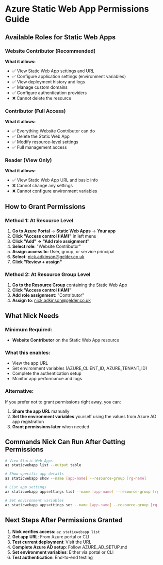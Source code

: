 # Azure Static Web App Permissions Guide

## Available Roles for Static Web Apps

### **Website Contributor** (Recommended)

**What it allows:**

- ✅ View Static Web App settings and URL
- ✅ Configure application settings (environment variables)
- ✅ View deployment history and logs
- ✅ Manage custom domains
- ✅ Configure authentication providers
- ❌ Cannot delete the resource

### **Contributor** (Full Access)

**What it allows:**

- ✅ Everything Website Contributor can do
- ✅ Delete the Static Web App
- ✅ Modify resource-level settings
- ✅ Full management access

### **Reader** (View Only)

**What it allows:**

- ✅ View Static Web App URL and basic info
- ❌ Cannot change any settings
- ❌ Cannot configure environment variables

## How to Grant Permissions

### Method 1: At Resource Level

1. **Go to Azure Portal** → **Static Web Apps** → **Your app**
2. **Click "Access control (IAM)"** in left menu
3. **Click "Add" → "Add role assignment"**
4. **Select role**: "Website Contributor"
5. **Assign access to**: User, group, or service principal
6. **Select**: nick.adkinson@gelder.co.uk
7. **Click "Review + assign"**

### Method 2: At Resource Group Level

1. **Go to the Resource Group** containing the Static Web App
2. **Click "Access control (IAM)"**
3. **Add role assignment**: "Contributor"
4. **Assign to**: nick.adkinson@gelder.co.uk

## What Nick Needs

### Minimum Required:

- **Website Contributor** on the Static Web App resource

### What this enables:

- View the app URL
- Set environment variables (AZURE_CLIENT_ID, AZURE_TENANT_ID)
- Complete the authentication setup
- Monitor app performance and logs

### Alternative:

If you prefer not to grant permissions right away, you can:

1. **Share the app URL** manually
2. **Set the environment variables** yourself using the values from Azure AD app registration
3. **Grant permissions later** when needed

## Commands Nick Can Run After Getting Permissions

```bash
# View Static Web Apps
az staticwebapp list --output table

# Show specific app details
az staticwebapp show --name [app-name] --resource-group [rg-name]

# List app settings
az staticwebapp appsettings list --name [app-name] --resource-group [rg-name]

# Set environment variables
az staticwebapp appsettings set --name [app-name] --resource-group [rg-name] --setting-names AZURE_CLIENT_ID=[value]
```

## Next Steps After Permissions Granted

1. **Nick verifies access**: `az staticwebapp list`
2. **Get app URL**: From Azure portal or CLI
3. **Test current deployment**: Visit the URL
4. **Complete Azure AD setup**: Follow AZURE_AD_SETUP.md
5. **Set environment variables**: Either via portal or CLI
6. **Test authentication**: End-to-end testing
